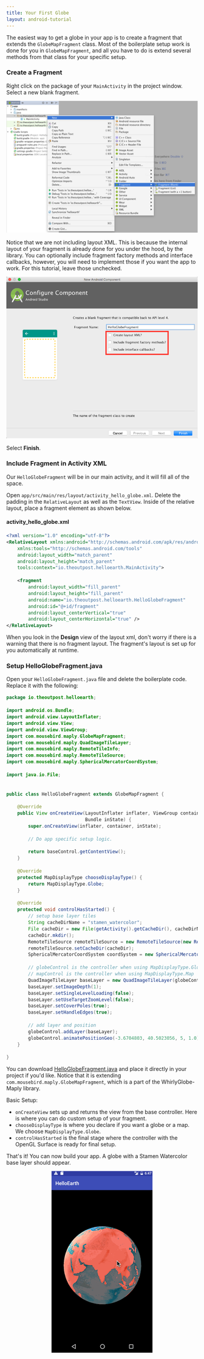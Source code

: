 ```yaml
---
title: Your First Globe
layout: android-tutorial
---
```


The easiest way to get a globe in your app is to create a fragment that extends the `GlobeMapFragment` class. Most of the boilerplate setup work is done for you in `GlobeMapFragment`, and all you have to do is extend several methods from that class for your specific setup.

### Create a Fragment

Right click on the package of your `MainActivity` in the project window. Select a new blank fragment.

![New Blank Fragment](resources/new-blank-fragment.png)

Notice that we are not including layout XML. This is because the internal layout of your fragment is already done for you under the hood, by the library. You can optionally include fragment factory methods and interface callbacks, however, you will need to implement those if you want the app to work. For this tutorial, leave those unchecked.

![Hello Globe Fragment](resources/hello-globe-fragment.png)

Select __Finish__.

### Include Fragment in Activity XML

Our `HelloGlobeFragment` will be in our main activity, and it will fill all of the space. 

Open `app/src/main/res/layout/activity_hello_globe.xml`. Delete the padding in the `RelativeLayout` as well as the `TextView`. Inside of the relative layout, place a fragment element as shown below.

#### activity_hello_globe.xml

```xml
<?xml version="1.0" encoding="utf-8"?>
<RelativeLayout xmlns:android="http://schemas.android.com/apk/res/android"
    xmlns:tools="http://schemas.android.com/tools"
    android:layout_width="match_parent"
    android:layout_height="match_parent"
    tools:context="io.theoutpost.helloearth.MainActivity">

    <fragment
        android:layout_width="fill_parent"
        android:layout_height="fill_parent"
        android:name="io.theoutpost.helloearth.HelloGlobeFragment"
        android:id="@+id/fragment"
        android:layout_centerVertical="true"
        android:layout_centerHorizontal="true" />
</RelativeLayout>
```

When you look in the __Design__ view of the layout xml, don't worry if there is a warning that there is no fragment layout. The fragment's layout is set up for you automatically at runtime.

### Setup HelloGlobeFragment.java

Open your `HelloGlobeFragment.java` file and delete the boilerplate code. Replace it with the following:

```java
package io.theoutpost.helloearth;

import android.os.Bundle;
import android.view.LayoutInflater;
import android.view.View;
import android.view.ViewGroup;
import com.mousebird.maply.GlobeMapFragment;
import com.mousebird.maply.QuadImageTileLayer;
import com.mousebird.maply.RemoteTileInfo;
import com.mousebird.maply.RemoteTileSource;
import com.mousebird.maply.SphericalMercatorCoordSystem;

import java.io.File;


public class HelloGlobeFragment extends GlobeMapFragment {

    @Override
    public View onCreateView(LayoutInflater inflater, ViewGroup container,
                             Bundle inState) {
        super.onCreateView(inflater, container, inState);

        // Do app specific setup logic.

        return baseControl.getContentView();
    }

    @Override
    protected MapDisplayType chooseDisplayType() {
        return MapDisplayType.Globe;
    }

    @Override
    protected void controlHasStarted() {
        // setup base layer tiles
        String cacheDirName = "stamen_watercolor";
        File cacheDir = new File(getActivity().getCacheDir(), cacheDirName);
        cacheDir.mkdir();
        RemoteTileSource remoteTileSource = new RemoteTileSource(new RemoteTileInfo("http://tile.stamen.com/watercolor/", "png", 0, 18));
        remoteTileSource.setCacheDir(cacheDir);
        SphericalMercatorCoordSystem coordSystem = new SphericalMercatorCoordSystem();

        // globeControl is the controller when using MapDisplayType.Globe
        // mapControl is the controller when using MapDisplayType.Map
        QuadImageTileLayer baseLayer = new QuadImageTileLayer(globeControl, coordSystem, remoteTileSource);
        baseLayer.setImageDepth(1);
        baseLayer.setSingleLevelLoading(false);
        baseLayer.setUseTargetZoomLevel(false);
        baseLayer.setCoverPoles(true);
        baseLayer.setHandleEdges(true);

        // add layer and position
        globeControl.addLayer(baseLayer);
        globeControl.animatePositionGeo(-3.6704803, 40.5023056, 5, 1.0);
    }

}
```

You can download [HelloGlobeFragment.java](resources/HelloGlobeFragment.java) and place it directly in your project if you'd like. Notice that it is extending `com.mousebird.maply.GlobeMapFragment`, which is a part of the WhirlyGlobe-Maply library. 

Basic Setup:

* `onCreateView` sets up and returns the view from the base controller. Here is where you can do custom setup of your fragment.
* `chooseDisplayType` is where you declare if you want a globe or a map. We choose `MapDisplayType.Globe`.
* `controlHasStarted` is the final stage where the controller with the OpenGL Surface is ready for final setup.

That's it! You can now build your app. A globe with a Stamen Watercolor base layer should appear.

<img src="resources/stamen-whirly-globe.gif" alt="Hello World" style="max-width:400px; display: block; margin: auto;" />
